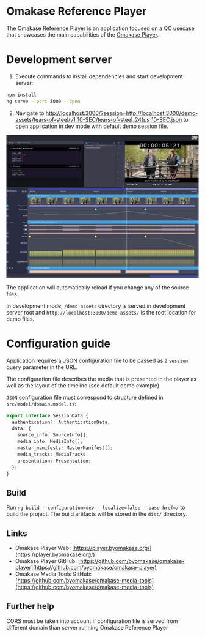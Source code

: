 # Omakase Reference Player

The Omakase Reference Player is an application focused on a QC usecase that showcases the main capabilities of the [Omakase Player](https://player.byomakase.org/).

# Development server

1. Execute commands to install dependencies and start development server:
```bash
npm install
ng serve --port 3000 --open
```

2. Navigate to [http://localhost:3000/?session=http://localhost:3000/demo-assets/tears-of-steel/v1_10-SEC/tears-of-steel_24fps_10-SEC.json](http://localhost:3000/?session=http://localhost:3000/demo-assets/tears-of-steel/v1_10-SEC/tears-of-steel_24fps_10-SEC.json) 
to open application in dev mode with default demo session file.

![Alt text](screenshot.png)

The application will automatically reload if you change any of the source files.

In development mode, `/demo-assets` directory is served in development server root and `http://localhost:3000/demo-assets/` is the root location for demo files.

# Configuration guide

Application requires a JSON configuration file to be passed as a `session` query parameter in the URL. 

The configuration file describes the media that is presented in the player as well as the layout of the timeline (see default demo example). 

`JSON` configuration file must correspond to structure defined in `src/model/domain.model.ts`:

```ts
export interface SessionData {
  authentication?: AuthenticationData;
  data: {
    source_info: SourceInfo[];
    media_info: MediaInfo[];
    master_manifests: MasterManifest[];
    media_tracks: MediaTracks;
    presentation: Presentation;
  };
}
```

## Build

Run `ng build --configuration=dev --localize=false --base-href=/` to build the project. The build artifacts will be stored in the `dist/` directory.

## Links

- Omakase Player Web: [https://player.byomakase.org/](https://player.byomakase.org/)
- Omakase Player GitHub: [https://github.com/byomakase/omakase-player](https://github.com/byomakase/omakase-player)
- Omakase Media Tools GitHub: [https://github.com/byomakase/omakase-media-tools](https://github.com/byomakase/omakase-media-tools)


## Further help

CORS must be taken into account if configuration file is served from different domain than server running Omakase Reference Player


